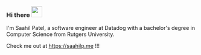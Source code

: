 ### Hi there  <img src="https://github.com/TheDudeThatCode/TheDudeThatCode/blob/master/Assets/Hi.gif" width="29px">
I'm Saahil Patel, a software engineer at Datadog with a bachelor's degree in Computer Science from Rutgers University.

Check me out at https://saahilp.me !!!

